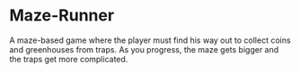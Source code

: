 # Maze-Runner
A maze-based game where the player must find his way out to collect coins and greenhouses from traps. As you progress, the maze gets bigger and the traps get more complicated.
